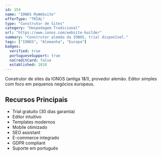 ```yaml
---
id: 154
name: "IONOS MyWebsite"
offerType: "TRIAL"
type: "Construtor de Sites"
category: "Hospedagem Tradicional"
url: "https://www.ionos.com/website-builder"
summary: "Construtor alemão da IONOS, trial disponível."
tags: ["IONOS", "Alemanha", "Europa"]
badges:
  verified: true
  portugueseSupport: true
  noCreditCard: false
  established: 2018
---
```


Construtor de sites da IONOS (antiga 1&1), provedor alemão. Editor simples com foco em pequenos negócios europeus.

## Recursos Principais

- Trial gratuito (30 dias garantia)
- Editor intuitivo
- Templates modernos
- Mobile otimizado
- SEO assistant
- E-commerce integrado
- GDPR compliant
- Suporte em português

